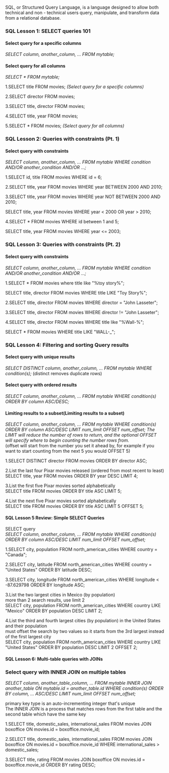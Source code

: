 SQL, or Structured Query Language, is a language designed to allow both technical and non - technical users query, manipulate, and transform data from a relational database.

### SQL Lesson 1: SELECT queries 101 ###
#### Select query for a specific columns ####
*SELECT column, another_column, …
FROM mytable;*

#### Select query for all columns ####
*SELECT * 
FROM mytable;*

1.SELECT title FROM movies; *(Select query for a specific columns)*

2.SELECT director FROM movies;

3.SELECT title, director FROM movies;

4.SELECT title, year FROM movies;

5.SELECT * FROM movies; *(Select query for all columns)*


### SQL Lesson 2: Queries with constraints (Pt. 1) ###
#### Select query with constraints ####
*SELECT column, another_column, …
FROM mytable
WHERE condition
    AND/OR another_condition
    AND/OR …;*

1.SELECT id, title FROM movies 
WHERE id = 6;

2.SELECT title, year FROM movies
WHERE year BETWEEN 2000 AND 2010;

3.SELECT title, year FROM movies
WHERE year NOT BETWEEN 2000 AND 2010;

SELECT title, year FROM movies
WHERE year < 2000 OR year > 2010;

4.SELECT * FROM movies
WHERE id between 1 and 5;

SELECT title, year FROM movies
WHERE year <= 2003;

### SQL Lesson 3: Queries with constraints (Pt. 2) ###
#### Select query with constraints ####
*SELECT column, another_column, …
FROM mytable
WHERE condition
    AND/OR another_condition
    AND/OR …;*

1.SELECT * FROM movies where title like "%toy story%";

SELECT title, director FROM movies 
WHERE title LIKE "Toy Story%";

2.SELECT title, director FROM movies 
WHERE director = "John Lasseter";

3.SELECT title, director FROM movies 
WHERE director != "John Lasseter";

4.SELECT title, director FROM movies 
WHERE title like "%Wall-%";

SELECT * FROM movies 
WHERE title LIKE "WALL-_";

### SQL Lesson 4: Filtering and sorting Query results ###
#### Select query with unique results ####

*SELECT DISTINCT column, another_column, …
FROM mytable
WHERE condition(s);*
(distinct removes duplicate rows)

#### Select query with ordered results ####
*SELECT column, another_column, …
FROM mytable
WHERE condition(s)
ORDER BY column ASC/DESC;*

#### Limiting results to a subset(Limiting results to a subset) ####
*SELECT column, another_column, …
FROM mytable
WHERE condition(s)
ORDER BY column ASC/DESC
LIMIT num_limit OFFSET num_offset;*
*The LIMIT will reduce the number of rows to return, and the optional OFFSET will specify where to begin counting the number rows from.*  
(offset will start from the number you set it ahead by, for example if you want to start counting from the next 5 you would OFFSET 5)

1.SELECT DISTINCT director FROM movies
ORDER BY director ASC;

2.List the last four Pixar movies released (ordered from most recent to least)  
SELECT title, year FROM movies
ORDER BY year DESC
LIMIT 4;

3.List the first five Pixar movies sorted alphabetically  
SELECT title FROM movies
ORDER BY title ASC
LIMIT 5;

4.List the next five Pixar movies sorted alphabetically  
SELECT title FROM movies
ORDER BY title ASC
LIMIT 5 OFFSET 5;

#### SQL Lesson 5 Review: Simple SELECT Queries ####
SELECT query  
*SELECT column, another_column, …
FROM mytable
WHERE condition(s)
ORDER BY column ASC/DESC
LIMIT num_limit OFFSET num_offset;*

1.SELECT city, population FROM north_american_cities
WHERE country = "Canada";

2.SELECT city, latitude FROM north_american_cities
WHERE country = "United States"
ORDER BY latitude DESC;

3.SELECT city, longitude FROM north_american_cities
WHERE longitude < -87.629798
ORDER BY longitude ASC;

3.List the two largest cities in Mexico (by population)  
more than 2 search results, use limit 2  
SELECT city, population FROM north_american_cities
WHERE country LIKE "Mexico"
ORDER BY population DESC
LIMIT 2;

4.List the third and fourth largest cities (by population) in the United States and their population  
must offset the search by two values so it starts from the 3rd largest instead of the first largest city  
SELECT city, population FROM north_american_cities
WHERE country LIKE "United States"
ORDER BY population DESC
LIMIT 2 OFFSET 2;

#### SQL Lesson 6: Multi-table queries with JOINs ####
### Select query with INNER JOIN on multiple tables ###
*SELECT column, another_table_column, …
FROM mytable
INNER JOIN another_table 
    ON mytable.id = another_table.id
WHERE condition(s)
ORDER BY column, … ASC/DESC
LIMIT num_limit OFFSET num_offset;*

primary key type is an auto-incrementing integer that's unique  
The INNER JOIN is a process that matches rows from the first table and the second table which have the same key

1.SELECT title, domestic_sales, international_sales 
FROM movies
  JOIN boxoffice
    ON movies.id = boxoffice.movie_id;

2.SELECT title, domestic_sales, international_sales
FROM movies
  JOIN boxoffice
    ON movies.id = boxoffice.movie_id
WHERE international_sales > domestic_sales;

3.SELECT title, rating
FROM movies
  JOIN boxoffice
    ON movies.id = boxoffice.movie_id
ORDER BY rating DESC;